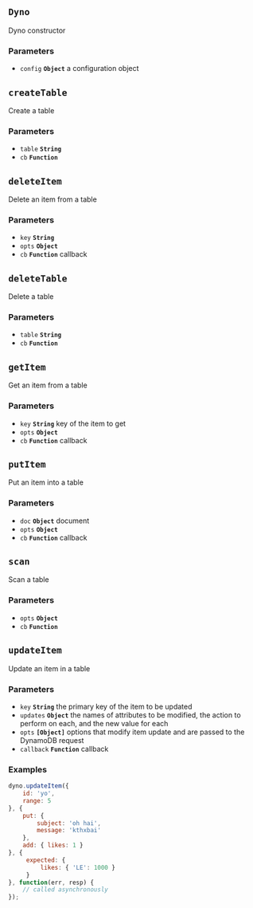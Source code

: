 ## `Dyno`

Dyno constructor

### Parameters

* `config` **`Object`** a configuration object





## `createTable`

Create a table

### Parameters

* `table` **`String`** 
* `cb` **`Function`** 





## `deleteItem`

Delete an item from a table

### Parameters

* `key` **`String`** 
* `opts` **`Object`** 
* `cb` **`Function`** callback





## `deleteTable`

Delete a table

### Parameters

* `table` **`String`** 
* `cb` **`Function`** 





## `getItem`

Get an item from a table

### Parameters

* `key` **`String`** key of the item to get
* `opts` **`Object`** 
* `cb` **`Function`** callback





## `putItem`

Put an item into a table

### Parameters

* `doc` **`Object`** document
* `opts` **`Object`** 
* `cb` **`Function`** callback





## `scan`

Scan a table

### Parameters

* `opts` **`Object`** 
* `cb` **`Function`** 





## `updateItem`

Update an item in a table

### Parameters

* `key` **`String`** the primary key of the item to be updated
* `updates` **`Object`** the names of attributes to be modified, the action to perform on each, and the new value for each
* `opts` **`[Object]`** options that modify item update and are passed to the DynamoDB request
* `callback` **`Function`** callback


### Examples

```js
dyno.updateItem({
    id: 'yo',
    range: 5
}, {
    put: {
        subject: 'oh hai',
        message: 'kthxbai'
    },
    add: { likes: 1 }
}, {
     expected: {
         likes: { 'LE': 1000 }
     }
}, function(err, resp) {
    // called asynchronously
});
```



